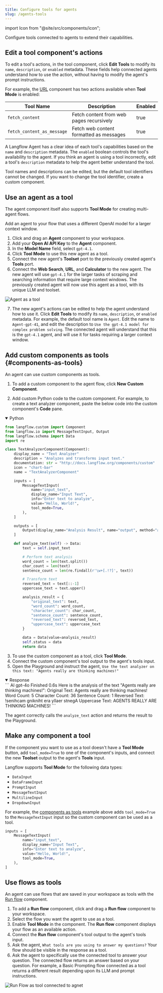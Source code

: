 ```yaml
---
title: Configure tools for agents
slug: /agents-tools
---
```


import Icon from "@site/src/components/icon";

Configure tools connected to agents to extend their capabilities.

## Edit a tool component's actions

To edit a tool's actions, in the tool component, click <Icon name="SlidersHorizontal" aria-hidden="true"/> **Edit Tools** to modify its `name`, `description`, or `enabled` metadata.
These fields help connected agents understand how to use the action, without having to modify the agent's prompt instructions.

For example, the [URL](/components-data#url) component has two actions available when **Tool Mode** is enabled:

| Tool Name | Description | Enabled |
|-----------|-------------|---------|
| `fetch_content` | Fetch content from web pages recursively | true |
| `fetch_content_as_message` | Fetch web content formatted as messages | true |

A Langflow Agent has a clear idea of each tool's capabilities based on the `name` and `description` metadata. The `enabled` boolean controls the tool's availability to the agent. If you think an agent is using a tool incorrectly, edit a tool's `description` metadata to help the agent better understand the tool.

Tool names and descriptions can be edited, but the default tool identifiers cannot be changed. If you want to change the tool identifier, create a custom component.

## Use an agent as a tool

The agent component itself also supports **Tool Mode** for creating multi-agent flows.

Add an agent to your flow that uses a different OpenAI model for a larger context window.

1. Click and drag an **Agent** component to your workspace.
2. Add your **Open AI API Key** to the **Agent** component.
3. In the **Model Name** field, select `gpt-4.1`.
4. Click **Tool Mode** to use this new agent as a tool.
5. Connect the new agent's **Toolset** port to the previously created agent's **Tools** port.
6. Connect the **Web Search**, **URL**, and **Calculator** to the new agent.
The new agent will use `gpt-4.1` for the larger tasks of scraping and searching information that require large context windows.
The previously created agent will now use this agent as a tool, with its unique LLM and toolset.

![Agent as a tool](/img/agent-example-agent-as-tool.png)

7. The new agent's actions can be edited to help the agent understand how to use it.
Click <Icon name="SlidersHorizontal" aria-hidden="true"/> **Edit Tools** to modify its `name`, `description`, or `enabled` metadata.
For example, the default tool name is `Agent`. Edit the name to `Agent-gpt-41`, and edit the description to `Use the gpt-4.1 model for complex problem solving`. The connected agent will understand that this is the `gpt-4.1` agent, and will use it for tasks requiring a larger context window.

## Add custom components as tools {#components-as-tools}

An agent can use custom components as tools.

1. To add a custom component to the agent flow, click **New Custom Component**.

2. Add custom Python code to the custom component.
For example, to create a text analyzer component, paste the below code into the custom component's **Code** pane.

<details open>
<summary>Python</summary>

```python
from langflow.custom import Component
from langflow.io import MessageTextInput, Output
from langflow.schema import Data
import re

class TextAnalyzerComponent(Component):
    display_name = "Text Analyzer"
    description = "Analyzes and transforms input text."
    documentation: str = "http://docs.langflow.org/components/custom"
    icon = "chart-bar"
    name = "TextAnalyzerComponent"

    inputs = [
        MessageTextInput(
            name="input_text",
            display_name="Input Text",
            info="Enter text to analyze",
            value="Hello, World!",
            tool_mode=True,
        ),
    ]

    outputs = [
        Output(display_name="Analysis Result", name="output", method="analyze_text"),
    ]

    def analyze_text(self) -> Data:
        text = self.input_text

        # Perform text analysis
        word_count = len(text.split())
        char_count = len(text)
        sentence_count = len(re.findall(r'\w+[.!?]', text))

        # Transform text
        reversed_text = text[::-1]
        uppercase_text = text.upper()

        analysis_result = {
            "original_text": text,
            "word_count": word_count,
            "character_count": char_count,
            "sentence_count": sentence_count,
            "reversed_text": reversed_text,
            "uppercase_text": uppercase_text
        }

        data = Data(value=analysis_result)
        self.status = data
        return data
```
</details>

3. To use the custom component as a tool, click **Tool Mode**.
4. Connect the custom component's tool output to the agent's tools input.
5. Open the Playground and instruct the agent, `Use the text analyzer on this text: "Agents really are thinking machines!"`

<details open>
<summary>Response</summary>
```
AI
gpt-4o
Finished
0.6s
Here is the analysis of the text "Agents really are thinking machines!":
Original Text: Agents really are thinking machines!
Word Count: 5
Character Count: 36
Sentence Count: 1
Reversed Text: !senihcam gnikniht era yllaer stnegA
Uppercase Text: AGENTS REALLY ARE THINKING MACHINES!
```
</details>

The agent correctly calls the `analyze_text` action and returns the result to the Playground.

## Make any component a tool

If the component you want to use as a tool doesn't have a **Tool Mode** button, add `tool_mode=True` to one of the component's inputs, and connect the new **Toolset** output to the agent's **Tools** input.

Langflow supports **Tool Mode** for the following data types:

* `DataInput`
* `DataFrameInput`
* `PromptInput`
* `MessageTextInput`
* `MultilineInput`
* `DropdownInput`

For example, the [components as tools](#components-as-tools) example above adds `tool_mode=True` to the `MessageTextInput` input so the custom component can be used as a tool.

```python
inputs = [
    MessageTextInput(
        name="input_text",
        display_name="Input Text",
        info="Enter text to analyze",
        value="Hello, World!",
        tool_mode=True,
    ),
]
```

## Use flows as tools

An agent can use flows that are saved in your workspace as tools with the [Run flow](/components-logic#run-flow) component.

1. To add a **Run flow** component, click and drag a **Run flow** component to your workspace.
2. Select the flow you want the agent to use as a tool.
3. Enable **Tool Mode** in the component.
The **Run flow** component displays your flow as an available action.
4. Connect the **Run flow** component's tool output to the agent's tools input.
5. Ask the agent, `What tools are you using to answer my questions?`
Your flow should be visible in the response as a tool.
6. Ask the agent to specifically use the connected tool to answer your question.
The connected flow returns an answer based on your question.
For example, a Basic Prompting flow connected as a tool returns a different result depending upon its LLM and prompt instructions.

![Run Flow as tool connected to agnet](/img/agent-example-run-flow-as-tool.png)